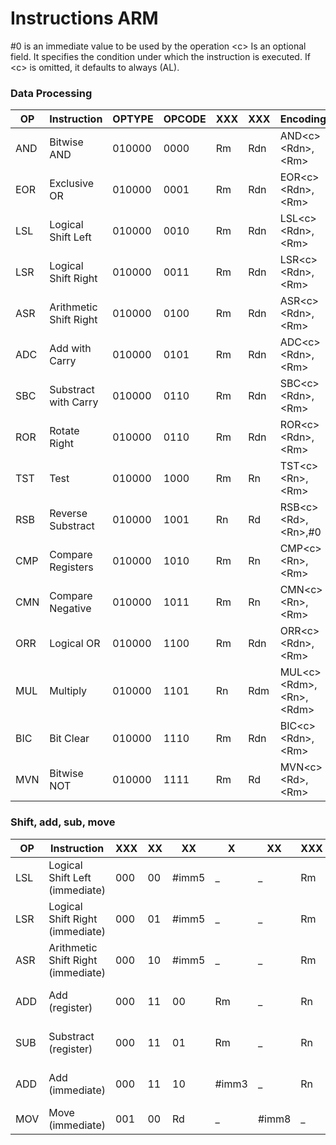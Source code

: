 # Instructions ARM

\#0 is an immediate value to be used by the operation
\<c\> Is an optional field. It specifies the condition under which the instruction is executed. If \<c\> is omitted, it defaults to always (AL).

### Data Processing

OP |Instruction				|OPTYPE|OPCODE	|XXX|XXX|Encoding
---|------------------------|------|--------|---|---|--------
AND|Bitwise AND				|010000|0000	|Rm |Rdn|AND\<c\> \<Rdn\>,\<Rm\>
EOR|Exclusive OR			|010000|0001	|Rm |Rdn|EOR\<c\> \<Rdn\>,\<Rm\>
LSL|Logical Shift Left		|010000|0010	|Rm |Rdn|LSL\<c\> \<Rdn\>,\<Rm\>
LSR|Logical Shift Right		|010000|0011	|Rm |Rdn|LSR\<c\> \<Rdn\>,\<Rm\>
ASR|Arithmetic Shift Right	|010000|0100	|Rm |Rdn|ASR\<c\> \<Rdn\>,\<Rm\>
ADC|Add with Carry			|010000|0101	|Rm |Rdn|ADC\<c\> \<Rdn\>,\<Rm\>
SBC|Substract with Carry	|010000|0110	|Rm |Rdn|SBC\<c\> \<Rdn\>,\<Rm\>
ROR|Rotate Right			|010000|0110	|Rm |Rdn|ROR\<c\> \<Rdn\>,\<Rm\>
TST|Test					|010000|1000	|Rm |Rn |TST\<c\> \<Rn\>,\<Rm\>
RSB|Reverse Substract		|010000|1001	|Rn |Rd |RSB\<c\> \<Rd\>,\<Rn\>,\#0
CMP|Compare Registers		|010000|1010	|Rm |Rn |CMP\<c\> \<Rn\>,\<Rm\>
CMN|Compare Negative		|010000|1011	|Rm |Rn |CMN\<c\> \<Rn\>,\<Rm\>
ORR|Logical OR				|010000|1100	|Rm |Rdn|ORR\<c\> \<Rdn\>,\<Rm\>
MUL|Multiply				|010000|1101	|Rn |Rdm|MUL\<c\> \<Rdm\>,\<Rn\>,\<Rdm\>
BIC|Bit Clear				|010000|1110	|Rm |Rdn|BIC\<c\> \<Rdn\>,\<Rm\>
MVN|Bitwise NOT				|010000|1111	|Rm |Rd |MVN\<c\> \<Rd\>,\<Rm\>

### Shift, add, sub, move

OP |Instruction							|XXX|XX|XX		|X		|XX		|XXX|XXX|Encoding|
---|------------------------------------|---|--|--------|-------|-------|---|---|--------|
LSL|Logical Shift Left (immediate)		|000|00|\#imm5	|_		|_		|Rm |Rd |LSL\<c\> \<Rd\>,\<Rm\>,\#imm5|
LSR|Logical Shift Right (immediate)		|000|01|\#imm5	|_		|_		|Rm |Rd |LSR\<c\> \<Rd\>,\<Rm\>,\#imm5|
ASR|Arithmetic Shift Right (immediate)	|000|10|\#imm5	|_		|_		|Rm |Rd |ASR\<c\> \<Rd\>,\<Rm\>,\#imm5|
ADD|Add (register)						|000|11|00		|Rm		|_		|Rn |Rd |ADD\<c\> \<Rd\>,\<Rn\>,\<Rm\>|
SUB|Substract (register)				|000|11|01		|Rm		|_		|Rn |Rd |SUB\<c\> \<Rd\>,\<Rn\>,\<Rm\>|
ADD|Add (immediate)						|000|11|10		|\#imm3	|_		|Rn |Rd |ADD\<c\> \<Rd\>,\<Rn\>,\#imm3|
MOV|Move (immediate)					|001|00|Rd		|_		|\#imm8	|_	|_	|MOV\<c\> \<Rd\>,\#imm8|

